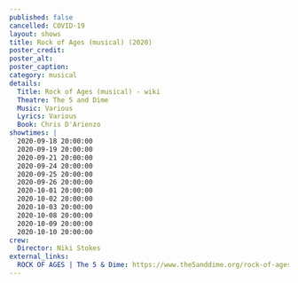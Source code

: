 ```yaml
---
published: false
cancelled: COVID-19
layout: shows
title: Rock of Ages (musical) (2020)
poster_credit: 
poster_alt:
poster_caption:
category: musical
details:
  Title: Rock of Ages (musical) - wiki
  Theatre: The 5 and Dime
  Music: Various
  Lyrics: Various
  Book: Chris D'Arienzo
showtimes: |
  2020-09-18 20:00:00
  2020-09-19 20:00:00
  2020-09-21 20:00:00
  2020-09-24 20:00:00
  2020-09-25 20:00:00
  2020-09-26 20:00:00
  2020-10-01 20:00:00
  2020-10-02 20:00:00
  2020-10-03 20:00:00
  2020-10-08 20:00:00
  2020-10-09 20:00:00
  2020-10-10 20:00:00
crew:
  Director: Niki Stokes
external_links:
  ROCK OF AGES | The 5 & Dime: https://www.the5anddime.org/rock-of-ages
---
```

